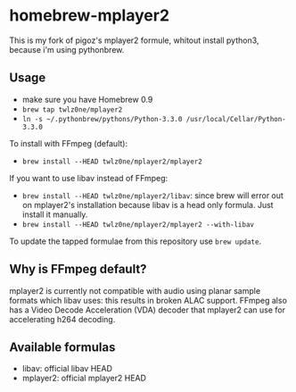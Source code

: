 homebrew-mplayer2
=================

This is my fork of pigoz's mplayer2 formule, whitout install python3, because i'm using pythonbrew.

Usage
-----

 *  make sure you have Homebrew 0.9
 *  `brew tap twlz0ne/mplayer2`
 *  `ln -s ~/.pythonbrew/pythons/Python-3.3.0 /usr/local/Cellar/Python-3.3.0`

To install with FFmpeg (default):
 *  `brew install --HEAD twlz0ne/mplayer2/mplayer2`

If you want to use libav instead of FFmpeg:
 *  `brew install --HEAD twlz0ne/mplayer2/libav`: since brew will error out on
    mplayer2's installation because libav is a head only formula. Just
    install it manually.
 *  `brew install --HEAD twlz0ne/mplayer2/mplayer2 --with-libav`

To update the tapped formulae from this repository use `brew update`.

Why is FFmpeg default?
----------------------

mplayer2 is currently not compatible with audio using planar sample formats
which libav uses: this results in broken ALAC support. FFmpeg also has a Video
Decode Acceleration (VDA) decoder that mplayer2 can use for accelerating h264
decoding.

Available formulas
------------------

 *  libav: official libav HEAD
 *  mplayer2: official mplayer2 HEAD
